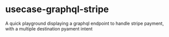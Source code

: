 # usecase-graphql-stripe
A quick playground displaying a graphql endpoint to handle stripe payment, with a multiple destination pyament intent
